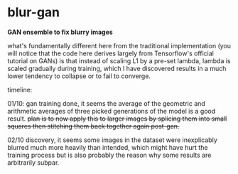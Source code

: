 # blur-gan
**GAN ensemble to fix blurry images**

what's fundamentally different here from the traditional implementation (you will notice that the code here derives largely from Tensorflow's official tutorial on GANs) is that instead of scaling L1 by a pre-set lambda, lambda is scaled gradually during training, which I have discovered results in a much lower tendency to collapse or to fail to converge.

timeline:

01/10: gan training done, it seems the average of the geometric and arithmetic averages of three picked generations of the model is a good result. ~~plan is to now apply this to larger images by splicing them into small squares then stitching them back together again post-gan.~~

02/10 discovery, it seems some images in the dataset were inexplicably blurred much more heavily than intended, which might have hurt the training process but is also probably the reason why some results are arbitrarily subpar.
